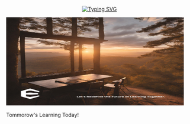 
<p align="center">
    <a href="https://git.io/typing-svg"><img src="https://readme-typing-svg.herokuapp.com?font=Bree+Serif&size=30&pause=1000&color=1263F0&background=26FF4800&center=true&vCenter=true&width=435&lines=Hi%F0%9F%91%8B%2C+We+Are+Edify;Welcome+to+our+Github+page;Feel+free+to+connect+with+us!" alt="Typing SVG" /></a>

<img src="Instagram post (7).png" height="240" width="480"></a>
</p>

Tommorow's Learning Today!

